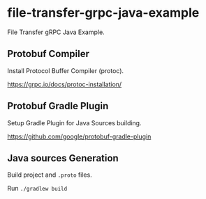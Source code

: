 # file-transfer-grpc-java-example

File Transfer gRPC Java Example.

## Protobuf Compiler

Install Protocol Buffer Compiler (protoc).

https://grpc.io/docs/protoc-installation/

## Protobuf Gradle Plugin

Setup Gradle Plugin for Java Sources building.

https://github.com/google/protobuf-gradle-plugin

## Java sources Generation

Build project and `.proto` files.

Run `./gradlew build`